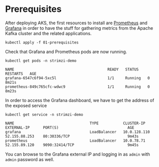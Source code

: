 # Prerequisites

After deploying AKS, the first resources to install are [Prometheus](https://prometheus.io/) and [Grafana](https://grafana.com/) in order to have the stuff for gathering metrics from the Apache Kafka cluster and the related applications.

```shell
kubectl apply -f 01-prerequisites
```

Check that Grafana and Prometheus pods are now running.

```shell
kubectl get pods -n strimzi-demo

NAME                                          READY   STATUS    RESTARTS   AGE
grafana-6547c6f94-5xc5l                       1/1     Running   0          8m21s
prometheus-849c765cfc-wdwc9                   1/1     Running   0          8m23s
```

In order to access the Grafana dashboard, we have to get the address of the exposed service

```shell
kubectl get service -n strimzi-demo

NAME                                  TYPE           CLUSTER-IP     EXTERNAL-IP      PORT(S)                               AGE
grafana                               LoadBalancer   10.0.128.110   52.155.88.253    80:30336/TCP                          9m43s
prometheus                            LoadBalancer   10.0.78.71     52.155.89.120    9090:32414/TCP                        9m45s
```

You can browse to the Grafana external IP and logging in as `admin` with `admin` password as well.